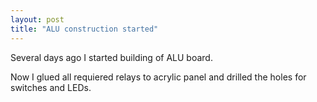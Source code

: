 ```yaml
---
layout: post
title: "ALU construction started"
---
```


Several days ago I started building of ALU board.

Now I glued all requiered relays to acrylic panel and drilled the holes for switches and LEDs.

